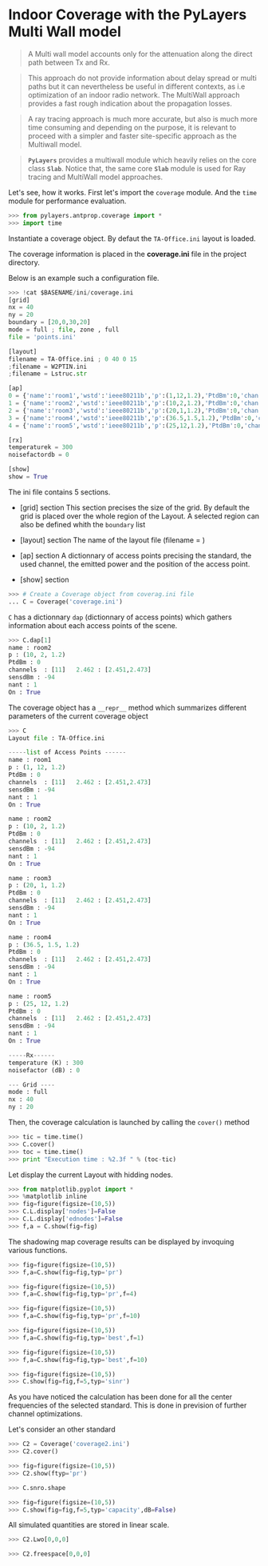 #  Indoor Coverage with the PyLayers Multi Wall model

> A Multi wall model accounts only for the attenuation along the direct path between Tx and Rx.

> This approach do not provide information about delay spread or multi paths but it can nevertheless be useful in different contexts, as i.e optimization of an indoor radio network. The MultiWall approach provides a fast rough indication about the propagation losses.

> A ray tracing approach is much more accurate, but  also is much more time consuming and depending on the purpose, it is relevant
> to proceed with a simpler and faster site-specific approach as the Multiwall model.

>**`PyLayers`** provides a multiwall module which heavily relies on the core class **`Slab`**. Notice that, the same core **`Slab`** module is used for Ray tracing and MultiWall model approaches.

Let's see, how it works.
First let's import the `coverage` module. And the `time` module for performance evaluation.

```python
>>> from pylayers.antprop.coverage import *
>>> import time
```

Instantiate a coverage object.
By defaut the `TA-Office.ini` layout is loaded.

The coverage information is placed in the **coverage.ini** file in the project directory.

Below is an example such a configuration file.

```python
>>> !cat $BASENAME/ini/coverage.ini
[grid]
nx = 40
ny = 20
boundary = [20,0,30,20]
mode = full ; file, zone , full
file = 'points.ini'

[layout]
filename = TA-Office.ini ; 0 40 0 15
;filename = W2PTIN.ini
;filename = Lstruc.str

[ap]
0 = {'name':'room1','wstd':'ieee80211b','p':(1,12,1.2),'PtdBm':0,'chan':[11],'on':True}
1 = {'name':'room2','wstd':'ieee80211b','p':(10,2,1.2),'PtdBm':0,'chan':[11],'on':True}
2 = {'name':'room3','wstd':'ieee80211b','p':(20,1,1.2),'PtdBm':0,'chan':[11],'on':True}
3 = {'name':'room4','wstd':'ieee80211b','p':(36.5,1.5,1.2),'PtdBm':0,'chan':[11],'on':True}
4 = {'name':'room5','wstd':'ieee80211b','p':(25,12,1.2),'PtdBm':0,'chan':[11],'on':True}

[rx]
temperaturek = 300
noisefactordb = 0

[show]
show = True
```

The ini file contains 5 sections.

+ [grid] section
    This section precises the size of the grid. By default the grid is placed over the whole region of the Layout.
    A selected region can also be defined whith the `boundary` list
+ [layout] section
    The name of the layout file (filename = )
+ [ap] section
    A dictionnary of access points precising the standard, the used channel, the emitted power and the position
    of the access point.

+ [show] section

```python
>>> # Create a Coverage object from coverag.ini file
... C = Coverage('coverage.ini')
```

`C` has a dictionnary `dap` (dictionnary of access points) which gathers information about each access points of the scene.

```python
>>> C.dap[1]
name : room2
p : (10, 2, 1.2)
PtdBm : 0
channels  : [11]   2.462 : [2.451,2.473]
sensdBm : -94
nant : 1
On : True
```

The coverage object has a `__repr__` method which summarizes different parameters of the current coverage object

```python
>>> C
Layout file : TA-Office.ini

-----list of Access Points ------
name : room1
p : (1, 12, 1.2)
PtdBm : 0
channels  : [11]   2.462 : [2.451,2.473]
sensdBm : -94
nant : 1
On : True

name : room2
p : (10, 2, 1.2)
PtdBm : 0
channels  : [11]   2.462 : [2.451,2.473]
sensdBm : -94
nant : 1
On : True

name : room3
p : (20, 1, 1.2)
PtdBm : 0
channels  : [11]   2.462 : [2.451,2.473]
sensdBm : -94
nant : 1
On : True

name : room4
p : (36.5, 1.5, 1.2)
PtdBm : 0
channels  : [11]   2.462 : [2.451,2.473]
sensdBm : -94
nant : 1
On : True

name : room5
p : (25, 12, 1.2)
PtdBm : 0
channels  : [11]   2.462 : [2.451,2.473]
sensdBm : -94
nant : 1
On : True

-----Rx------
temperature (K) : 300
noisefactor (dB) : 0

--- Grid ----
mode : full
nx : 40
ny : 20
```

Then, the coverage calculation is launched by calling the `cover()` method

```python
>>> tic = time.time()
>>> C.cover()
>>> toc = time.time()
>>> print "Execution time : %2.3f " % (toc-tic)
```

Let display the current Layout with hidding nodes.

```python
>>> from matplotlib.pyplot import *
>>> %matplotlib inline
>>> fig=figure(figsize=(10,5))
>>> C.L.display['nodes']=False
>>> C.L.display['ednodes']=False
>>> f,a = C.show(fig=fig)
```

The shadowing map coverage results can be displayed by invoquing various functions.

```python
>>> fig=figure(figsize=(10,5))
>>> f,a=C.show(fig=fig,typ='pr')
```

```python
>>> fig=figure(figsize=(10,5))
>>> f,a=C.show(fig=fig,typ='pr',f=4)
```

```python
>>> fig=figure(figsize=(10,5))
>>> f,a=C.show(fig=fig,typ='pr',f=10)
```

```python
>>> fig=figure(figsize=(10,5))
>>> f,a=C.show(fig=fig,typ='best',f=1)
```

```python
>>> fig=figure(figsize=(10,5))
>>> f,a=C.show(fig=fig,typ='best',f=10)
```

```python
>>> fig=figure(figsize=(10,5))
>>> C.show(fig=fig,f=5,typ='sinr')
```

As you have noticed the calculation has been done for all the center frequencies of the selected standard.
This is done in prevision of further channel optimizations.

Let's consider an other standard

```python
>>> C2 = Coverage('coverage2.ini')
>>> C2.cover()
```

```python
>>> fig=figure(figsize=(10,5))
>>> C2.show(ftyp='pr')
```

```python
>>> C.snro.shape
```

```python
>>> fig=figure(figsize=(10,5))
>>> C.show(fig=fig,f=5,typ='capacity',dB=False)
```

All simulated quantities are stored in linear scale.

```python
>>> C2.Lwo[0,0,0]
```

```python
>>> C2.freespace[0,0,0]
```
